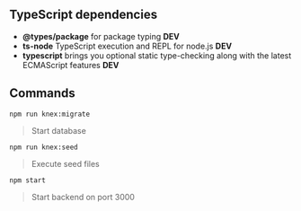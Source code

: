 ## TypeScript dependencies

- **@types/package** for package typing **DEV**
- **ts-node** TypeScript execution and REPL for node.js **DEV**
- **typescript** brings you optional static type-checking along with the latest ECMAScript features **DEV**

## Commands

```javacript
npm run knex:migrate
```

> Start database

```javacript
npm run knex:seed
```

> Execute seed files

```javacript
npm start
```

> Start backend on port 3000
